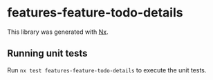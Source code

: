 # features-feature-todo-details

This library was generated with [Nx](https://nx.dev).

## Running unit tests

Run `nx test features-feature-todo-details` to execute the unit tests.
